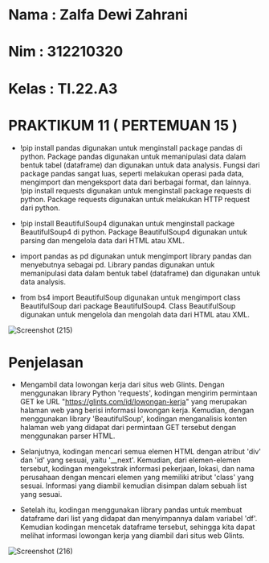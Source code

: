 # Nama : Zalfa Dewi Zahrani
# Nim  : 312210320
# Kelas : TI.22.A3
# PRAKTIKUM 11 ( PERTEMUAN 15 )

- !pip install pandas digunakan untuk menginstall package pandas di python. Package pandas digunakan untuk memanipulasi data dalam bentuk tabel (dataframe) dan digunakan untuk data analysis. Fungsi dari package pandas sangat luas, seperti melakukan operasi pada data, mengimport dan mengeksport data dari berbagai format, dan lainnya. !pip install requests digunakan untuk menginstall package requests di python. Package requests digunakan untuk melakukan HTTP request dari python.

- !pip install BeautifulSoup4 digunakan untuk menginstall package BeautifulSoup4 di python. Package BeautifulSoup4 digunakan untuk parsing dan mengelola data dari HTML atau XML.

- import pandas as pd digunakan untuk mengimport library pandas dan menyebutnya sebagai pd. Library pandas digunakan untuk memanipulasi data dalam bentuk tabel (dataframe) dan digunakan untuk data analysis.

- from bs4 import BeautifulSoup digunakan untuk mengimport class BeautifulSoup dari package BeautifulSoup4. Class BeautifulSoup digunakan untuk mengelola dan mengolah data dari HTML atau XML.

![Screenshot (215)](https://user-images.githubusercontent.com/115516617/213164990-90bc5434-7915-461a-b776-9d60d8b6db26.png)

# Penjelasan

- Mengambil data lowongan kerja dari situs web Glints. Dengan menggunakan library Python 'requests', kodingan mengirim permintaan GET ke URL "https://glints.com/id/lowongan-kerja" yang merupakan halaman web yang berisi informasi lowongan kerja. Kemudian, dengan menggunakan library 'BeautifulSoup', kodingan menganalisis konten halaman web yang didapat dari permintaan GET tersebut dengan menggunakan parser HTML.

- Selanjutnya, kodingan mencari semua elemen HTML dengan atribut 'div' dan 'id' yang sesuai, yaitu '__next'. Kemudian, dari elemen-elemen tersebut, kodingan mengekstrak informasi pekerjaan, lokasi, dan nama perusahaan dengan mencari elemen yang memiliki atribut 'class' yang sesuai. Informasi yang diambil kemudian disimpan dalam sebuah list yang sesuai.

- Setelah itu, kodingan menggunakan library pandas untuk membuat dataframe dari list yang didapat dan menyimpannya dalam variabel 'df'. Kemudian kodingan mencetak dataframe tersebut, sehingga kita dapat melihat informasi lowongan kerja yang diambil dari situs web Glints.

![Screenshot (216)](https://user-images.githubusercontent.com/115516617/213166078-35d759ba-ef3d-415f-adcb-cdaa181fd511.png)
